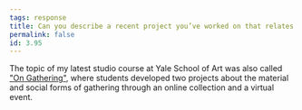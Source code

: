 ```yaml
---
tags: response
title: Can you describe a recent project you’ve worked on that relates to interaction design?
permalink: false
id: 3.95
---
```


The topic of my latest studio course at Yale School of Art was also called ["On Gathering"](http://on-gathering.com/), where students developed two projects about the material and social forms of gathering through an online collection and a virtual event.